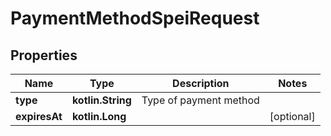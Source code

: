 
# PaymentMethodSpeiRequest

## Properties
Name | Type | Description | Notes
------------ | ------------- | ------------- | -------------
**type** | **kotlin.String** | Type of payment method | 
**expiresAt** | **kotlin.Long** |  |  [optional]



